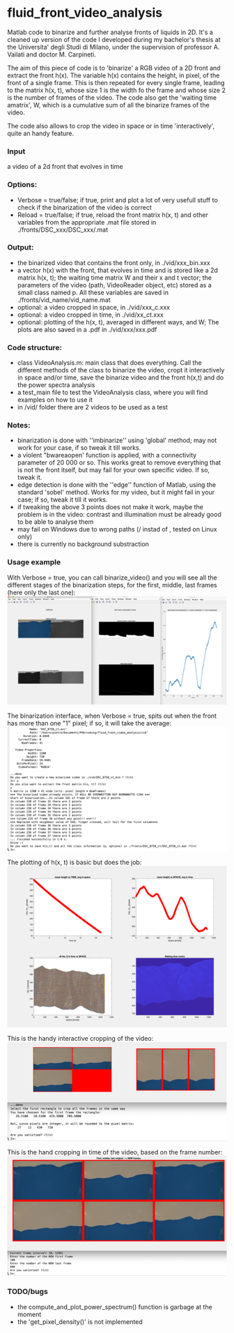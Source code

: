 # fluid_front_video_analysis
Matlab code to binarize and further analyse fronts of liquids in 2D.
It's a cleaned up version of the code I developed during my bachelor's thesis at the Universita' degli Studi di Milano, under the supervision of professor A. Vailati and doctor M. Carpineti.

The aim of this piece of code is to 'binarize' a RGB video of a 2D front and extract the front h(x). 
The variable h(x) contains the height, in pixel, of the front of a single frame. This is then repeated for every single frame, leading to the matrix h(x, t), whose size 1 is the width fo the frame and whose size 2 is the number of frames of the video.
The code also get the 'waiting time amatrix', W, which is a cumulative sum of all the binarize frames of the video.

The code also allows to crop the video in space or in time 'interactively', quite an handy feature.

### Input
a video of a 2d front that evolves in time 
### Options:
* Verbose = true/false; if true, print and plot a lot of very usefull stuff to check if the binarization of the video is correct
* Reload = true/false; if true, reload the front matrix h(x, t) and other variables from the appropriate .mat file stored in ./fronts/DSC_xxx/DSC_xxx/.mat              

### Output:
* the binarized video that contains the front only, in ./vid/xxx_bin.xxx
* a vector h(x) with the front, that evolves in time and is stored like a 2d matrix h(x, t); the waiting time matrix W and their x and t vector; the parameters of the video (path, VideoReader object, etc) stored as a small class  named p. All these variables are saved in ./fronts/vid_name/vid_name.mat
* optional: a video cropped in space, in ./vid/xxx_c.xxx
* optional: a video cropped in time, in ./vid/xx_ct.xxx
* optional: plotting of the h(x, t), averaged in different ways, and W; The plots are also saved in a .pdf in ./vid/xxx/xxx.pdf

### Code structure:
* class VideoAnalysis.m: main class that does everything. Call the different methods of the class to binarize the video, cropt it interactively in space and/or time, save the binarize video and the front h(x,t) and do the power spectra analysis
* a test_main file to test the VideoAnalysis class, where you will find examples on how to use it
* in /vid/ folder there are 2 videos to be used as a test

### Notes:
* binarization is done with ''imbinarize'' using 'global' method; may not work for your case, if so tweak it till works.
* a violent "bwareaopen' function is applied, with a connectivity parameter of 20 000 or so. This works great to remove everything that is not the front itself, but may fail for your own specific video. If so, tweak it.
* edge detection is done with the ''edge'' function of Matlab, using the standard 'sobel' method. Works for my video, but it might fail in your case; if so, tweak it till it works.
* if tweaking the above 3 points does not make it work, maybe the problem is in the video: contrast and illumination must be already good to be able to analyse them
* may fail on Windows due to wrong paths (/ instad of \, tested on Linux only)
* there is currently no background substraction 

### Usage example
With Verbose = true, you can call binarize_video() and you will see all the different stages of the binarization steps, for the first, middle, last frames (here only the last one):
![Screenshot](docs_pics/bin_check.png) 

The binarization interface, when Verbose = true,  spits out when the front has more than one "1" pixel; if so, it will take the average:
![Screenshot](docs_pics/binarization_interface_w_verbose.png) 

The plotting of h(x, t) is basic but does the job:
![Screenshot](docs_pics/front_plot.png)

This is the handy interactive cropping of the video:
![Screenshot](docs_pics/interactive_cropping.png)

This is the hand cropping in time of the video, based on the frame number:
![Screenshot](docs_pics/interactive_time_cropping.png)


### TODO/bugs
* the compute_and_plot_power_spectrum() function is garbage at the moment
* the 'get_pixel_density()' is not implemented 






